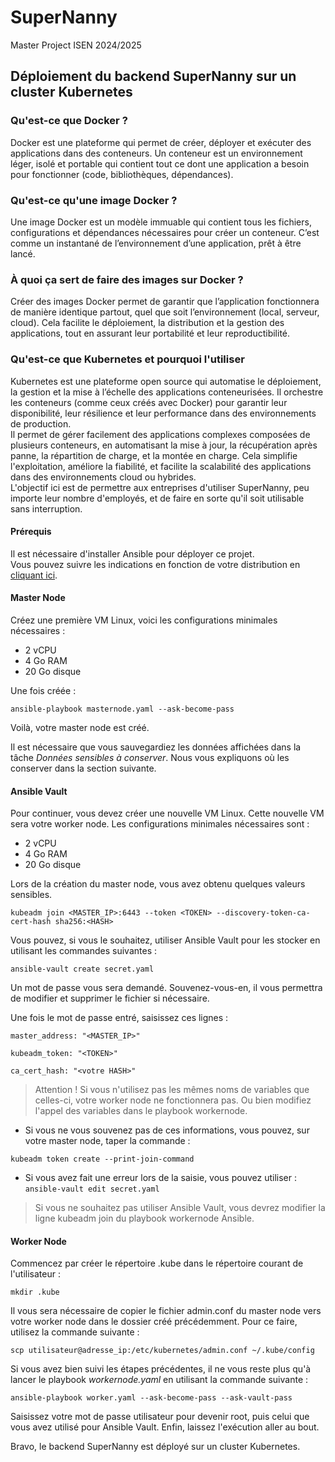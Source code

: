 # SuperNanny  
Master Project ISEN 2024/2025

## Déploiement du backend SuperNanny sur un cluster Kubernetes

### Qu'est-ce que Docker ?  

Docker est une plateforme qui permet de créer, déployer et exécuter des applications dans des conteneurs. Un conteneur est un environnement léger, isolé et portable qui contient tout ce dont une application a besoin pour fonctionner (code, bibliothèques, dépendances).

### Qu'est-ce qu'une image Docker ?  

Une image Docker est un modèle immuable qui contient tous les fichiers, configurations et dépendances nécessaires pour créer un conteneur. C’est comme un instantané de l’environnement d’une application, prêt à être lancé.

### À quoi ça sert de faire des images sur Docker ?  

Créer des images Docker permet de garantir que l’application fonctionnera de manière identique partout, quel que soit l’environnement (local, serveur, cloud). Cela facilite le déploiement, la distribution et la gestion des applications, tout en assurant leur portabilité et leur reproductibilité.

### Qu'est-ce que Kubernetes et pourquoi l'utiliser ###

Kubernetes est une plateforme open source qui automatise le déploiement, la gestion et la mise à l’échelle des applications conteneurisées. Il orchestre les conteneurs (comme ceux créés avec Docker) pour garantir leur disponibilité, leur résilience et leur performance dans des environnements de production.  
Il permet de gérer facilement des applications complexes composées de plusieurs conteneurs, en automatisant la mise à jour, la récupération après panne, la répartition de charge, et la montée en charge. Cela simplifie l'exploitation, améliore la fiabilité, et facilite la scalabilité des applications dans des environnements cloud ou hybrides.  
L'objectif ici est de permettre aux entreprises d'utiliser SuperNanny, peu importe leur nombre d'employés, et de faire en sorte qu'il soit utilisable sans interruption.

#### Prérequis ####

Il est nécessaire d'installer Ansible pour déployer ce projet.  
Vous pouvez suivre les indications en fonction de votre distribution en [cliquant ici](https://docs.ansible.com/ansible/latest/installation_guide/installation_distros.html).

#### Master Node ####  
Créez une première VM Linux, voici les configurations minimales nécessaires :  

- 2 vCPU  
- 4 Go RAM  
- 20 Go disque  

Une fois créée :  

```ansible-playbook masternode.yaml --ask-become-pass```  

Voilà, votre master node est créé.  

Il est nécessaire que vous sauvegardiez les données affichées dans la tâche _Données sensibles à conserver_. Nous vous expliquons où les conserver dans la section suivante.

#### Ansible Vault ####

Pour continuer, vous devez créer une nouvelle VM Linux. Cette nouvelle VM sera votre worker node. Les configurations minimales nécessaires sont :  
- 2 vCPU  
- 4 Go RAM  
- 20 Go disque  

Lors de la création du master node, vous avez obtenu quelques valeurs sensibles.  

```kubeadm join <MASTER_IP>:6443 --token <TOKEN> --discovery-token-ca-cert-hash sha256:<HASH>```  

Vous pouvez, si vous le souhaitez, utiliser Ansible Vault pour les stocker en utilisant les commandes suivantes :  

```ansible-vault create secret.yaml```  

Un mot de passe vous sera demandé. Souvenez-vous-en, il vous permettra de modifier et supprimer le fichier si nécessaire.

Une fois le mot de passe entré, saisissez ces lignes :  

```master_address: "<MASTER_IP>"```  

```kubeadm_token: "<TOKEN>"```  

```ca_cert_hash: "<votre HASH>"```  

> Attention ! Si vous n'utilisez pas les mêmes noms de variables que celles-ci, votre worker node ne fonctionnera pas. Ou bien modifiez l'appel des variables dans le playbook workernode.  

- Si vous ne vous souvenez pas de ces informations, vous pouvez, sur votre master node, taper la commande :  

```kubeadm token create --print-join-command```  

- Si vous avez fait une erreur lors de la saisie, vous pouvez utiliser : ```ansible-vault edit secret.yaml```  

> Si vous ne souhaitez pas utiliser Ansible Vault, vous devrez modifier la ligne kubeadm join du playbook workernode Ansible.

#### Worker Node ####

Commencez par créer le répertoire .kube dans le répertoire courant de l'utilisateur :  

```mkdir .kube```  

Il vous sera nécessaire de copier le fichier admin.conf du master node vers votre worker node dans le dossier créé précédemment. Pour ce faire, utilisez la commande suivante :  

```scp utilisateur@adresse_ip:/etc/kubernetes/admin.conf ~/.kube/config```  

Si vous avez bien suivi les étapes précédentes, il ne vous reste plus qu'à lancer le playbook _workernode.yaml_ en utilisant la commande suivante :  

```ansible-playbook worker.yaml --ask-become-pass --ask-vault-pass```  

Saisissez votre mot de passe utilisateur pour devenir root, puis celui que vous avez utilisé pour Ansible Vault. Enfin, laissez l'exécution aller au bout.  

Bravo, le backend SuperNanny est déployé sur un cluster Kubernetes.
